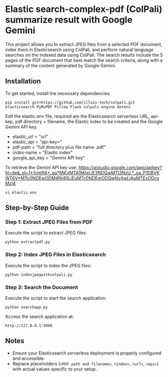 # Elastic search-complex-pdf (ColPali) summarize result with Google Gemini

This project allows you to extract JPEG files from a selected PDF document, index them in Elasticsearch using ColPali, and perform natural language searches on the indexed data using ColPali. 
The search results include the 5 pages of the PDF document that best match the search criteria, along with a summary of the content generated by Google Gemini.

## Installation

To get started, install the necessary dependencies:

```
pip install git+https://github.com/illuin-tech/colpali.git elasticsearch PyMuPDF Pillow Flask colpali-engine dotenv
```

Edit the elastic.env file, required are the Elasticsearch serverless URL, api-kep, pdf directory + filename, the Elastic index to be created and the Google Gemini API key.
- elastic_url = "url"
- elastic_api = "api-key>"
- pdf-path = "full directory plus file name .pdf"
- index-name = "Elastic index"
- google_api_key = "Gemini API key" 

To retrieve the Gemini API key use: https://aistudio.google.com/app/apikey?hl=de&_gl=1*1rimff4*_ga*MjExMTA1MjIxLjE3NDQwMTI3NzU.*_ga_P1DBVKWT6V*MTc0NDEwODM4Ni40LjEuMTc0NDEwODQwNy4wLjAuMTEzODcyMzI4

```
vi elastic.env
```

## Step-by-Step Guide

### Step 1: Extract JPEG Files from PDF

Execute the script to extract JPEG files:

```
python extractpdf.py
```

### Step 2: Index JPEG Files in Elasticsearch

Execute the script to index the JPEG files:

```
python indexjpegwithcolpali.py
```

### Step 3: Search the Document

Execute the script to start the search application:

```
python searchapp.py
```

Access the search application at:

```
http://127.0.0.1:5000
```

## Notes

- Ensure your Elasticsearch serverless deployment is properly configured and accessible.
- Replace placeholders (`<PDF path and filename>`, `<index>`, `<url>`, `<api>`) with actual values specific to your setup.
